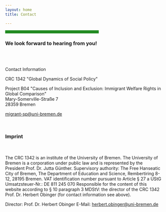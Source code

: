 ```yaml
---
layout: home
title: Contact

---
```

<hr width="60%" style="height: 10px; background-color: #228b22; border-radius: 0;" align="center">

<h3> We look forward to hearing from you!</h3>
<br><br>

Contact Information

<p>CRC 1342 "Global Dynamics of Social Policy"</p>
Project B04 "Causes of Inclusion and Exclusion: Immigrant Welfare Rights in Global Comparison"<br>
Mary-Somerville-Straße 7<br>
28359 Bremen  

migrant-sp@uni-bremen.de

<br>

<h3> Imprint </h3>
<br><br>
The CRC 1342 is an institute of the University of Bremen. The University of Bremen is a corporation under public law and is represented by the President Prof. Dr. Jutta Günther.
Supervisory authority: The Free Hanseatic City of Bremen, The Department of Education and Science, Rembertiring 8-12, 28195 Bremen.
VAT identification number pursuant to Article § 27 a UStG Umsatzsteuer-Nr.: DE 811 245 070
Responsible for the content of this website according to § 10 paragraph 3 MDStV: the director of the CRC 1342 Prof. Dr. Herbert Obinger (for contact information see above).

Director: Prof. Dr. Herbert Obinger
E-Mail: herbert.obinger@uni-bremen.de
